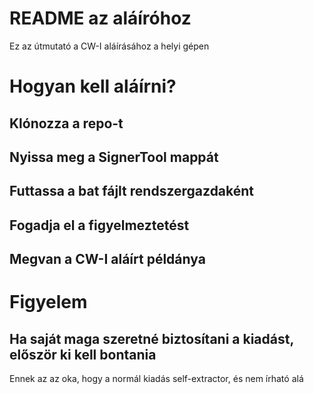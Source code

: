 # README az aláíróhoz
Ez az útmutató a CW-I aláírásához a helyi gépen

# Hogyan kell aláírni?
## Klónozza a repo-t
## Nyissa meg a SignerTool mappát
## Futtassa a bat fájlt rendszergazdaként
## Fogadja el a figyelmeztetést
## Megvan a CW-I aláírt példánya

# Figyelem
## Ha saját maga szeretné biztosítani a kiadást, először ki kell bontania
Ennek az az oka, hogy a normál kiadás self-extractor, és nem írható alá
